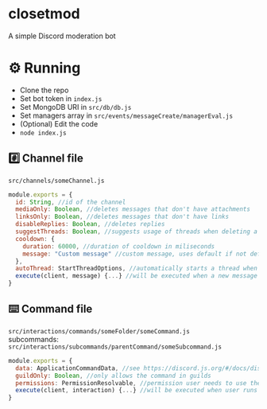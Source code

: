 # closetmod
A simple Discord moderation bot

# ⚙️ Running
- Clone the repo
- Set bot token in `index.js`
- Set MongoDB URI in `src/db/db.js`
- Set managers array in `src/events/messageCreate/managerEval.js`
- (Optional) Edit the code
- `node index.js`

## #️⃣ Channel file
`src/channels/someChannel.js`
```js
module.exports = {
  id: String, //id of the channel
  mediaOnly: Boolean, //deletes messages that don't have attachments
  linksOnly: Boolean, //deletes messages that don't have links
  disableReplies: Boolean, //deletes replies
  suggestThreads: Boolean, //suggests usage of threads when deleting a message in media-only, links-only channels or when deleting replies
  cooldown: {
    duration: 60000, //duration of cooldown in miliseconds
    message: "Custom message" //custom message, uses default if not defined
  },
  autoThread: StartThreadOptions, //automatically starts a thread when a message is sent, see https://discord.js.org/#/docs/discord.js/v13/typedef/StartThreadOptions
  execute(client, message) {...} //will be executed when a new message is sent
}
```

## ⌨️ Command file
`src/interactions/commands/someFolder/someCommand.js`<br>
subcommands: `src/interactions/subcommands/parentCommand/someSubcommand.js`
```js
module.exports = {
  data: ApplicationCommandData, //see https://discord.js.org/#/docs/discord.js/v13/typedef/ApplicationCommandData
  guildOnly: Boolean, //only allows the command in guilds
  permissions: PermissionResolvable, //permission user needs to use the command, see https://discord.js.org/#/docs/discord.js/v13/typedef/PermissionResolvable
  execute(client, interaction) {...} //will be executed when user runs the command
}
```